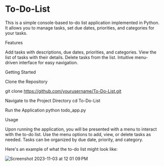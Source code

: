 # To-Do-List
This is a simple console-based to-do list application implemented in Python. It allows you to manage tasks, set due dates, priorities, and categories for your tasks.

Features

Add tasks with descriptions, due dates, priorities, and categories.
View the list of tasks with their details.
Delete tasks from the list.
Intuitive menu-driven interface for easy navigation.

Getting Started

Clone the Repository

git clone https://github.com/yourusername/To-Do-List.git

Navigate to the Project Directory
cd To-Do-List

Run the Application
python todo_app.py

Usage

Upon running the application, you will be presented with a menu to interact with the to-do list.
Use the menu options to add, view, or delete tasks as needed.
Tasks can be organized by due date, priority, and category.

Here's an example of what the to-do list might look like:

![Screenshot 2023-11-03 at 12 01 09 PM](https://github.com/K-Cofield/To-Do-List/assets/134896943/8da18976-38ab-4e5a-ba95-e445a4099277)
       
